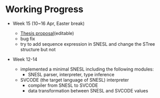 # Working Progress

+ Week 15 (10~16 Apr, Easter break)
    + [Thesis proposal](https://docs.google.com/document/d/1xeS902Cb_PUidC7BxDZYzvpoMYaEfMEPG5s9OC0j_gg/edit?usp=sharing)(editable)
    + bug fix
    + try to add sequence expression in SNESL and change the STree structure but not 
    
+ Week 12-14
    + implemented a minimal SNESL including the following modules:
        + SNESL parser, interpreter, type inference
	+ SVCODE (the target language of SNESL) interpreter
        + compiler from SNESL to SVCODE
        + data transformation between SNESL and SVCODE values
